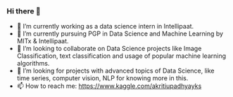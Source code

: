 ### Hi there 👋


- 🔭 I’m currently working as a data science intern in Intellipaat.
- 🌱 I’m currently pursuing PGP in Data Science and Machine Learning by MITx & Intellipaat.
- 👯 I’m looking to collaborate on Data Science projects like Image Classification, text classification and  usage of popular machine learning algorithms.
- 🤔 I’m looking for projects with advanced topics of Data Science, like time series, computer vision, NLP for knowing more in this.
- 📫 How to reach me: https://www.kaggle.com/akritiupadhyayks 


